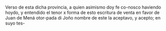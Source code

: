Verso de esta dicha provincia, a quien asimismo doy fe co-nosco haviendo hoydo, y entendido el tenor x forma de esto escritura de venta en favor de Juan de Mená otor-pada di Joño nombre de este la aceptavo, y acepto; en suyo tes-